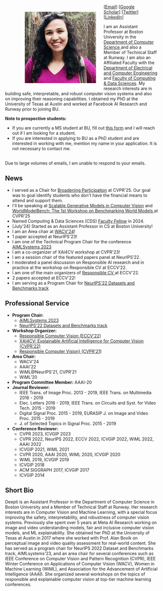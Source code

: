 <br>
<figure>
 <img align="left" src="/assets/img/deepti_onlyface.png" width="235" height="235" hspace="25" vspace="25">
<figcaption> [<a href="mailto: dghadiya [at] bu [dot] edu">Email</a>] [<a href="https://scholar.google.com/citations?user=NyKCrmoAAAAJ&hl=en&authuser=1">Google Scholar</a>] 
 [<a href="https://twitter.com/deeptigp">Twitter</a>] 
 [<a href="https://www.linkedin.com/in/deeptigp/">LinkedIn</a>] 
</figcaption>
</figure>
I am an Assistant Professor at Boston University in the <a href="https://www.bu.edu/cs/"> Department of Computer Science </a> and also a Member of Technical Staff at Runway. I am also an Affiliated Faculty with the <a href="https://www.bu.edu/eng/academics/departments-and-divisions/electrical-and-computer-engineering/"> Department of Electrical and Computer Engineering</a> and <a href="https://www.bu.edu/cds-faculty/"> Faculty of Computing & Data Sciences</a>. My research interests are in building safe, interpretable, and robust computer vision systems and also on improving their reasoning capabilities. I obtained my PhD at the University of Texas at Austin and worked at Facebook AI Research and Runway prior to joining BU.
<br> 

**Note to prospective students:**
- If you are currently a MS student at BU, fill out <a href="https://forms.gle/WNfHswt1B8EEzekc7">this form</a> and I will reach out if I am looking for a student.
- If you are interested in applying to BU as a PhD student and are interested in working with me, mention my name in your application. It is not necessary to contact me.
<br>
Due to large volumes of emails, I am unable to respond to your emails. 


## News
- I served as a Chair for <a href="https://cvpr.thecvf.com/Conferences/2025/Organizers"> Broadening Participation</a> at CVPR'25. Our goal was to goal identify students who don't have the financial means to attend and support them. 
- I'll be speaking at <a href="https://vision-x-nyu.github.io/scalable-vision-cvpr2025/"> Scalable Generative Models in Computer Vision</a> and <a href="https://worldmodelbench.github.io/"> WorldModelBench: The 1st Workshop on Benchmarking World Models </a> at CVPR'25
-  Named Computing & Data Sciences (CDS) <a href="https://www.bu.edu/cds-faculty/culture-community/faculty/faculty-fellows/">Faculty Fellow</a> in 2024.
- [July'24] Started as an Assistant Professor in CS at Boston University! 
- I am an Area chair at <a href="https://wacv2024.thecvf.com/"> WACV'24</a>!
- 1 paper accepted at NeurIPS'23!
- I am one of the Technical Program Chair for the conference <a href="https://www.aimlsystems.org/2023/">AIMLSystems 2023</a>
- I am a co-organizer of XAI4CV workshop at CVPR'23!
- I am a session chair of the featured papers panel at NeurIPS’22.
- I moderated a panel discussion on Responsible AI research and in practice at the workshop on Responsible CV at ECCV’22.
- I am one of the main organizers of <a href="https://sites.google.com/view/rcv-at-eccv-2022/home"> Responsible CV </a> at ECCV'22.
- 2 papers accepted at ECCV'22!
- I am serving as a Program Chair for <a href="https://neurips.cc/Conferences/2022/CallForDatasetsBenchmarks"> NeurIPS'22 Datasets and Benchmarks track </a>


## Professional Service
- **Program Chair:**
    - <a href="https://www.aimlsystems.org/2023/">AIMLSystems 2023</a>
    - <a href="https://neurips.cc/Conferences/2022/CallForDatasetsBenchmarks">NeurIPS'22 Datasets and Benchmarks track </a>
- **Workshop Organizer:** 
   - <a href="https://sites.google.com/view/rcv-at-eccv-2022/home"> Responsible Computer Vision (ECCV'22) </a>
   - <a href="https://xai4cv.github.io/workshop"> XAI4CV: Explainable Artificial Intelligence for Computer Vision (CVPR'22) </a>
   - <a href="https://sites.google.com/view/rcv-cvpr2021"> Responsible Computer Vision} (CVPR'21) </a>
- **Area Chair:**
    - WACV'24
    - AAAI'22
    - WiML@NeurIPS'21, CVPR’21
    - WiML’20
- **Program Committee Member:** AAAI-20
- **Journal Reviewer:** 
   - IEEE Trans. of Image Proc. 2013 - 2019, IEEE Trans. on Multimedia 2016 - 2019
   - Elec. Letters 2016 - 2019, IEEE Trans. on Circuits and Syst. for Video Tech. 2015 - 2019
   - Digital Signal Proc. 2015 - 2019, EURASIP J. on Image and Video Proc. 2015 - 2019
   - J. of Selected Topics in Signal Proc. 2015 - 2019
- **Conference Reviewer:** 
    - CVPR 2023, ICVGIP 2023
    - CVPR 2022, NeurIPS 2022, ECCV 2022, ICVGIP 2022, WiML 2022, AAAI 2022
    - ICVGIP 2021, WiML 2021
    - CVPR 2020, AAAI 2020, WiML 2020, ICVGIP 2020
    - WiML 2019, ICVGIP 2019
    - ICVGIP 2018
    - ACM SIGGRAPH 2017, ICVGIP 2017
    - ICVGIP 2014
 
## Short Bio
Deepti is an Assistant Professor in the Department of Computer Science in Boston University and a Member of Technical Staff at Runway. Her research interests are in Computer Vision and Machine Learning, with a special focus improving the safety, interpretability, and robustness of computer vision systems. Previously she spent over 5 years at Meta AI Research working on image and video understanding models, fair and inclusive computer vision models, and ML explainability. She obtained her PhD at the University of Texas at Austin in 2017 where she worked with Prof. Alan Bovik on perceptual image and video quality assessment for real-world content. She has served as a program chair for NeurIPS 2022 Dataset and Benchmarks track, AIMLsystems'23, and an area chair for several conferences such as IEEE Conference on Computer Vision and Pattern Recognition (CVPR), IEEE Winter Conference on Applications of Computer Vision (WACV), Women in Machine Learning (WiML), and Association for the Advancement of Artificial Intelligence (AAAI). She organized several workshops on the topics of responsible and explainable computer vision at top-tier machine learning conferences.
